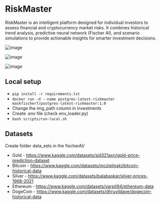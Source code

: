 # RiskMaster

RiskMaster is an intelligent platform designed for individual investors to assess financial and cryptocurrency market risks. It combines historical trend analysis, predictive neural network (Fischer AI), and scenario simulations to provide actionable insights for smarter investment decisions.

![image](https://github.com/user-attachments/assets/05e28330-1e72-4993-979b-71b2f8dff01e)

![image](https://github.com/user-attachments/assets/66dbaba0-4124-491e-80dc-e2011d504314)

![image](https://github.com/user-attachments/assets/b392f23d-d453-49f2-ad84-d99331bd2675)


## Local setup

* `pip install -r requirements.txt`
* `docker run -d --name postgres-latest-riskmaster maskfischer7/postgres-latest-riskmaster:1.0`
* Change the img_path column in investments
* Create .env file (check env_loader.py)
* `bash scripts/run-local.sh`

## Datasets

Create folder data_sets in the fischerAI/

* Gold - https://www.kaggle.com/datasets/sid321axn/gold-price-prediction-dataset
* Bitcoin - https://www.kaggle.com/datasets/mczielinski/bitcoin-historical-data
* Silver - https://www.kaggle.com/datasets/balabaskar/silver-prices-1968-2021
* Ethereum - https://www.kaggle.com/datasets/varpit94/ethereum-data
* DogeCoin -  https://www.kaggle.com/datasets/dhruvildave/dogecoin-historical-data
